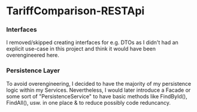 # TariffComparison-RESTApi


### Interfaces
I removed/skipped creating interfaces for e.g. DTOs as I didn't had an explicit use-case in this project and think it would have been overengineered here. 

### Persistence Layer
To avoid overengineering, I decided to have the majority of my persistence logic within my Services. Nevertheless, I would later introduce a Facade or some sort of "PersistenceService<T>" 
to have basic methods like FindById(), FindAll(), usw. in one place & to reduce possibly code reduncancy. 
